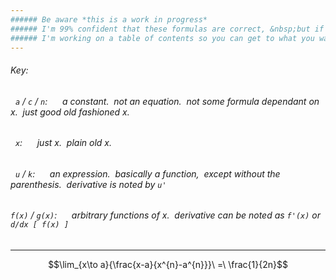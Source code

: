 ```yaml
---
###### Be aware *this is a work in progress*
###### I'm 99% confident that these formulas are correct, &nbsp;but if they aren't and you use them and get something wrong it's not my fault, &nbsp;you're the one who chose to use this.
###### I'm working on a table of contents so you can get to what you want to see faster
---
```

###### Key:
###### &nbsp;&nbsp;`a` / `c` / `n`:&nbsp;&nbsp;&nbsp;&nbsp;&nbsp; a constant. &nbsp;not an equation. &nbsp;not some formula dependant on x. &nbsp;just good old fashioned x.
###### &nbsp;&nbsp;`x`:&nbsp;&nbsp;&nbsp;&nbsp;&nbsp; just x. &nbsp;plain old x.
###### &nbsp;&nbsp;`u` / `k`:&nbsp;&nbsp;&nbsp;&nbsp;&nbsp; an expression. &nbsp;basically a function, &nbsp;except without the parenthesis. &nbsp;derivative is noted by `u'`
###### `f(x)` / `g(x)`:&nbsp;&nbsp;&nbsp;&nbsp;&nbsp; arbitrary functions of x. &nbsp;derivative can be noted as `f'(x)` or `d/dx [ f(x) ]`
---

$$\lim_{x\to a}{\frac{x-a}{x^{n}-a^{n}}}\ =\ \frac{1}{2n}$$
